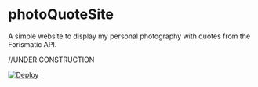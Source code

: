 # photoQuoteSite
A simple website to display my personal photography with quotes from the Forismatic API. 

//UNDER CONSTRUCTION

<a href="http://quoteography.herokuapp.com/index.html">
  <img src="https://www.herokucdn.com/deploy/button.svg" alt="Deploy">
</a>
